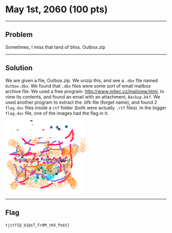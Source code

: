 # May 1st, 2060 (100 pts)

---

## Problem
Sometimes, I miss that land of bliss.
Outbox.zip

---

## Solution
We are given a file, Outbox.zip. We unzip this, and see a `.dbx` file named `Outbox.dbx`. We found that `.dbx` files were some sort of email mailbox archive file. We used a free program: http://www.mitec.cz/mailview.html, to view its contents, and found an email with an attachment, `Backup.bkf`. We used another program to extract the .bfk file (forget name), and found 2 `flag.doc` files inside a `ctf` folder (both were actually `.rtf` files). In the bigger `flag.doc` file, one of the images had the flag in it.

![](./blast_from_the_past.png)

---

## Flag
`tjctf{@_b1@sT_Fr0M_tH3_Pa$t}`